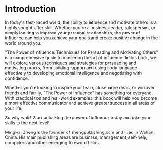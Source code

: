 # Introduction

In today's fast-paced world, the ability to influence and motivate others is a highly sought-after skill. Whether you're a business leader, salesperson, or simply looking to improve your personal relationships, the power of influence can help you achieve your goals and create positive change in the world around you.

"The Power of Influence: Techniques for Persuading and Motivating Others" is a comprehensive guide to mastering the art of influence. In this book, we will explore various techniques and strategies for persuading and motivating others, from building rapport and using body language effectively to developing emotional intelligence and negotiating with confidence.

Whether you're looking to inspire your team, close more deals, or win over friends and family, "The Power of Influence" has something for everyone. With practical tips and real-world examples, this book will help you become a more effective communicator and achieve greater success in all areas of your life.

So why wait? Start unlocking the power of influence today and take your skills to the next level!

MingHai Zheng is the founder of zhengpublishing.com and lives in Wuhan, China. His main publishing areas are business, management, self-help, computers and other emerging foreword fields.
